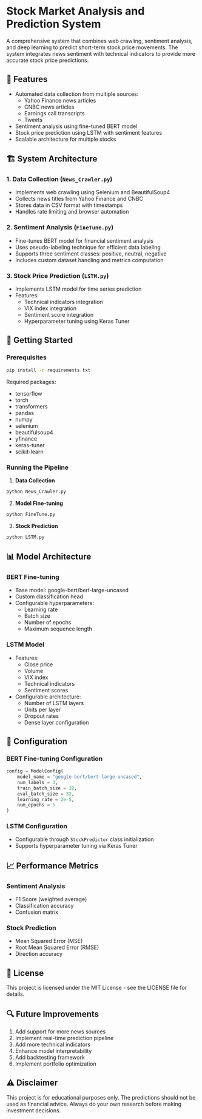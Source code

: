# Stock Market Analysis and Prediction System

A comprehensive system that combines web crawling, sentiment analysis, and deep learning to predict short-term stock price movements. The system integrates news sentiment with technical indicators to provide more accurate stock price predictions.

## 🌟 Features

- Automated data collection from multiple sources:
  - Yahoo Finance news articles
  - CNBC news articles
  - Earnings call transcripts
  - Tweets
- Sentiment analysis using fine-tuned BERT model
- Stock price prediction using LSTM with sentiment features
- Scalable architecture for multiple stocks

## 🏗 System Architecture

### 1. Data Collection (`News_Crawler.py`)
- Implements web crawling using Selenium and BeautifulSoup4
- Collects news titles from Yahoo Finance and CNBC
- Stores data in CSV format with timestamps
- Handles rate limiting and browser automation

### 2. Sentiment Analysis (`FineTune.py`)
- Fine-tunes BERT model for financial sentiment analysis
- Uses pseudo-labeling technique for efficient data labeling
- Supports three sentiment classes: positive, neutral, negative
- Includes custom dataset handling and metrics computation

### 3. Stock Price Prediction (`LSTM.py`)
- Implements LSTM model for time series prediction
- Features:
  - Technical indicators integration
  - VIX index integration
  - Sentiment score integration
  - Hyperparameter tuning using Keras Tuner

## 🚀 Getting Started

### Prerequisites
```bash
pip install -r requirements.txt
```

Required packages:
- tensorflow
- torch
- transformers
- pandas
- numpy
- selenium
- beautifulsoup4
- yfinance
- keras-tuner
- scikit-learn

### Running the Pipeline

1. **Data Collection**
```bash
python News_Crawler.py
```

2. **Model Fine-tuning**
```bash
python FineTune.py
```

3. **Stock Prediction**
```bash
python LSTM.py
```

## 📊 Model Architecture

### BERT Fine-tuning
- Base model: google-bert/bert-large-uncased
- Custom classification head
- Configurable hyperparameters:
  - Learning rate
  - Batch size
  - Number of epochs
  - Maximum sequence length

### LSTM Model
- Features:
  - Close price
  - Volume
  - VIX index
  - Technical indicators
  - Sentiment scores
- Configurable architecture:
  - Number of LSTM layers
  - Units per layer
  - Dropout rates
  - Dense layer configuration

## 🔧 Configuration

### BERT Fine-tuning Configuration
```python
config = ModelConfig(
    model_name = "google-bert/bert-large-uncased",
    num_labels = 3,
    train_batch_size = 32,
    eval_batch_size = 32,
    learning_rate = 2e-5,
    num_epochs = 5
)
```

### LSTM Configuration
- Configurable through `StockPredictor` class initialization
- Supports hyperparameter tuning via Keras Tuner

## 📈 Performance Metrics

### Sentiment Analysis
- F1 Score (weighted average)
- Classification accuracy
- Confusion matrix

### Stock Prediction
- Mean Squared Error (MSE)
- Root Mean Squared Error (RMSE)
- Direction accuracy

## 📝 License

This project is licensed under the MIT License - see the LICENSE file for details.

## 🔍 Future Improvements

1. Add support for more news sources
2. Implement real-time prediction pipeline
3. Add more technical indicators
4. Enhance model interpretability
5. Add backtesting framework
6. Implement portfolio optimization

## ⚠️ Disclaimer

This project is for educational purposes only. The predictions should not be used as financial advice. Always do your own research before making investment decisions.
